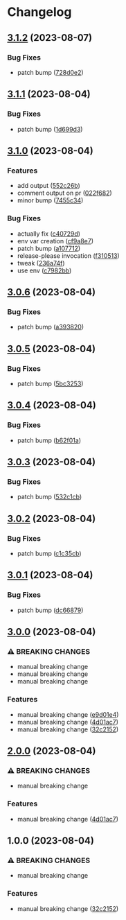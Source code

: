 # Changelog

## [3.1.2](https://github.com/devdoshi/test-release-please/compare/v3.1.1...v3.1.2) (2023-08-07)


### Bug Fixes

* patch bump ([728d0e2](https://github.com/devdoshi/test-release-please/commit/728d0e251e505a726778870e9dce5c7a8fb4e2d5))

## [3.1.1](https://github.com/devdoshi/test-release-please/compare/v3.1.0...v3.1.1) (2023-08-04)


### Bug Fixes

* patch bump ([1d699d3](https://github.com/devdoshi/test-release-please/commit/1d699d3174a3bdcc3f31f42f0405cd9c5a4d765a))

## [3.1.0](https://github.com/devdoshi/test-release-please/compare/v3.0.6...v3.1.0) (2023-08-04)


### Features

* add output ([552c26b](https://github.com/devdoshi/test-release-please/commit/552c26b1817fde828648d018752cd77bba0f59cd))
* comment output on pr ([022f682](https://github.com/devdoshi/test-release-please/commit/022f682e81d539ffa4f931bd901207a5a78da861))
* minor bump ([7455c34](https://github.com/devdoshi/test-release-please/commit/7455c3422688981a2ee5be92057d155ef7dd2c56))


### Bug Fixes

* actually fix ([c40729d](https://github.com/devdoshi/test-release-please/commit/c40729d3acc0e63173e6c8e4464e11d4f72268db))
* env var creation ([cf9a8e7](https://github.com/devdoshi/test-release-please/commit/cf9a8e713ea979bfa4f7c296a59ecccd914deb1a))
* patch bump ([a107712](https://github.com/devdoshi/test-release-please/commit/a107712cb7d14f7f57981227ae38ba43cd5c0efc))
* release-please invocation ([f310513](https://github.com/devdoshi/test-release-please/commit/f3105131f39f43069eac2899ed94d51f4791e1a0))
* tweak ([236a74f](https://github.com/devdoshi/test-release-please/commit/236a74f107775a9ff6020b0330b726b925a191a8))
* use env ([c7982bb](https://github.com/devdoshi/test-release-please/commit/c7982bb025cc647d6e51f1d1694dab8dd0bdc110))

## [3.0.6](https://github.com/devdoshi/test-release-please/compare/v3.0.5...v3.0.6) (2023-08-04)


### Bug Fixes

* patch bump ([a393820](https://github.com/devdoshi/test-release-please/commit/a39382069bc0c1b86955db06ddd40b6c22d0799e))

## [3.0.5](https://github.com/devdoshi/test-release-please/compare/v3.0.4...v3.0.5) (2023-08-04)


### Bug Fixes

* patch bump ([5bc3253](https://github.com/devdoshi/test-release-please/commit/5bc325301f26af59739cd84bbfb055526553542d))

## [3.0.4](https://github.com/devdoshi/test-release-please/compare/v3.0.3...v3.0.4) (2023-08-04)


### Bug Fixes

* patch bump ([b62f01a](https://github.com/devdoshi/test-release-please/commit/b62f01ae5fcbc3eb568ddeddb51915d859ac50be))

## [3.0.3](https://github.com/devdoshi/test-release-please/compare/v3.0.2...v3.0.3) (2023-08-04)


### Bug Fixes

* patch bump ([532c1cb](https://github.com/devdoshi/test-release-please/commit/532c1cb39623ce67a5482cab7db180ee5dc51d20))

## [3.0.2](https://github.com/devdoshi/test-release-please/compare/v3.0.1...v3.0.2) (2023-08-04)


### Bug Fixes

* patch bump ([c1c35cb](https://github.com/devdoshi/test-release-please/commit/c1c35cb3d91e1b0aa2cb912b66c517ca044d09e4))

## [3.0.1](https://github.com/devdoshi/test-release-please/compare/v3.0.0...v3.0.1) (2023-08-04)


### Bug Fixes

* patch bump ([dc66879](https://github.com/devdoshi/test-release-please/commit/dc66879a2d2283a13162ded9d57df62dbc1be48c))

## [3.0.0](https://github.com/devdoshi/test-release-please/compare/v2.0.0...v3.0.0) (2023-08-04)


### ⚠ BREAKING CHANGES

* manual breaking change
* manual breaking change
* manual breaking change

### Features

* manual breaking change ([e9d01e4](https://github.com/devdoshi/test-release-please/commit/e9d01e454feb8b43ce3dc8aa24dbc54ebbfd820c))
* manual breaking change ([4d01ac7](https://github.com/devdoshi/test-release-please/commit/4d01ac73dffdf1c0c3d9ef41b12ea843b5475aa0))
* manual breaking change ([32c2152](https://github.com/devdoshi/test-release-please/commit/32c215252149e81a3c411d0a16a7898fcf3272ab))

## [2.0.0](https://github.com/devdoshi/test-release-please/compare/v1.0.0...v2.0.0) (2023-08-04)


### ⚠ BREAKING CHANGES

* manual breaking change

### Features

* manual breaking change ([4d01ac7](https://github.com/devdoshi/test-release-please/commit/4d01ac73dffdf1c0c3d9ef41b12ea843b5475aa0))

## 1.0.0 (2023-08-04)


### ⚠ BREAKING CHANGES

* manual breaking change

### Features

* manual breaking change ([32c2152](https://github.com/devdoshi/test-release-please/commit/32c215252149e81a3c411d0a16a7898fcf3272ab))
